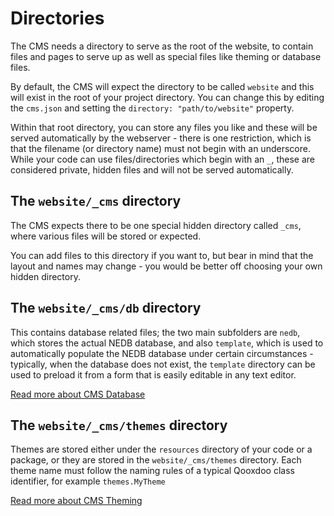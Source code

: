 # Directories

The CMS needs a directory to serve as the root of the website, to contain files and pages to serve up
as well as special files like theming or database files.

By default, the CMS will expect the directory to be called `website` and this will exist in the root
of your project directory. You can change this by editing the `cms.json` and setting the `directory: "path/to/website"`
property.

Within that root directory, you can store any files you like and these will be served automatically by
the webserver - there is one restriction, which is that the filename (or directory name) must not begin
with an underscore. While your code can use files/directories which begin with an `_`, these are considered
private, hidden files and will not be served automatically.

## The `website/_cms` directory

The CMS expects there to be one special hidden directory called `_cms`, where various files will be stored
or expected.

You can add files to this directory if you want to, but bear in mind that the layout and names may change -
you would be better off choosing your own hidden directory.

## The `website/_cms/db` directory

This contains database related files; the two main subfolders are `nedb`, which stores the actual NEDB
database, and also `template`, which is used to automatically populate the NEDB database under certain
circumstances - typically, when the database does not exist, the `template` directory can be used
to preload it from a form that is easily editable in any text editor.

[Read more about CMS Database](database.md)

## The `website/_cms/themes` directory

Themes are stored either under the `resources` directory of your code or a package, or they are stored
in the `website/_cms/themes` directory. Each theme name must follow the naming rules of a typical Qooxdoo
class identifier, for example `themes.MyTheme`

[Read more about CMS Theming](theming.md)
